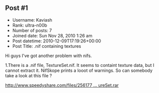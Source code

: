 ## Post #1
- Username: Kaviash
- Rank: ultra-n00b
- Number of posts: 7
- Joined date: Sun Nov 28, 2010 1:26 am
- Post datetime: 2010-12-09T17:19:26+00:00
- Post Title: .nif containing textures

Hi guys
I've got another problem with nifs.

1.There is a .nif file, TextureSet.nif. It seems to containt texture data, but I cannot extract it. NifSkope prints a looot of warnings. So can somebody take a look at this file ? 

[http://www.speedyshare.com/files/256177 ... ureSet.rar](http://www.speedyshare.com/files/25617767/TextureSet.rar)
